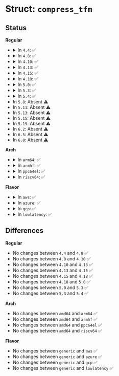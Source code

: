# Struct: <code>compress_tfm</code>

## Status
<b>Regular</b>
<ul>
<li>
<details>
<summary>In <code>4.4</code>: ✅</summary>

```c
struct compress_tfm {
    int (*cot_compress)(struct crypto_tfm *, const u8 *, unsigned int, u8 *, unsigned int *);
    int (*cot_decompress)(struct crypto_tfm *, const u8 *, unsigned int, u8 *, unsigned int *);
};
```
</details>
</li>
<li>
<details>
<summary>In <code>4.8</code>: ✅</summary>

```c
struct compress_tfm {
    int (*cot_compress)(struct crypto_tfm *, const u8 *, unsigned int, u8 *, unsigned int *);
    int (*cot_decompress)(struct crypto_tfm *, const u8 *, unsigned int, u8 *, unsigned int *);
};
```
</details>
</li>
<li>
<details>
<summary>In <code>4.10</code>: ✅</summary>

```c
struct compress_tfm {
    int (*cot_compress)(struct crypto_tfm *, const u8 *, unsigned int, u8 *, unsigned int *);
    int (*cot_decompress)(struct crypto_tfm *, const u8 *, unsigned int, u8 *, unsigned int *);
};
```
</details>
</li>
<li>
<details>
<summary>In <code>4.13</code>: ✅</summary>

```c
struct compress_tfm {
    int (*cot_compress)(struct crypto_tfm *, const u8 *, unsigned int, u8 *, unsigned int *);
    int (*cot_decompress)(struct crypto_tfm *, const u8 *, unsigned int, u8 *, unsigned int *);
};
```
</details>
</li>
<li>
<details>
<summary>In <code>4.15</code>: ✅</summary>

```c
struct compress_tfm {
    int (*cot_compress)(struct crypto_tfm *, const u8 *, unsigned int, u8 *, unsigned int *);
    int (*cot_decompress)(struct crypto_tfm *, const u8 *, unsigned int, u8 *, unsigned int *);
};
```
</details>
</li>
<li>
<details>
<summary>In <code>4.18</code>: ✅</summary>

```c
struct compress_tfm {
    int (*cot_compress)(struct crypto_tfm *, const u8 *, unsigned int, u8 *, unsigned int *);
    int (*cot_decompress)(struct crypto_tfm *, const u8 *, unsigned int, u8 *, unsigned int *);
};
```
</details>
</li>
<li>
<details>
<summary>In <code>5.0</code>: ✅</summary>

```c
struct compress_tfm {
    int (*cot_compress)(struct crypto_tfm *, const u8 *, unsigned int, u8 *, unsigned int *);
    int (*cot_decompress)(struct crypto_tfm *, const u8 *, unsigned int, u8 *, unsigned int *);
};
```
</details>
</li>
<li>
<details>
<summary>In <code>5.3</code>: ✅</summary>

```c
struct compress_tfm {
    int (*cot_compress)(struct crypto_tfm *, const u8 *, unsigned int, u8 *, unsigned int *);
    int (*cot_decompress)(struct crypto_tfm *, const u8 *, unsigned int, u8 *, unsigned int *);
};
```
</details>
</li>
<li>
<details>
<summary>In <code>5.4</code>: ✅</summary>

```c
struct compress_tfm {
    int (*cot_compress)(struct crypto_tfm *, const u8 *, unsigned int, u8 *, unsigned int *);
    int (*cot_decompress)(struct crypto_tfm *, const u8 *, unsigned int, u8 *, unsigned int *);
};
```
</details>
</li>
<li>
In <code>5.8</code>: Absent ⚠️
</li>
<li>
In <code>5.11</code>: Absent ⚠️
</li>
<li>
In <code>5.13</code>: Absent ⚠️
</li>
<li>
In <code>5.15</code>: Absent ⚠️
</li>
<li>
In <code>5.19</code>: Absent ⚠️
</li>
<li>
In <code>6.2</code>: Absent ⚠️
</li>
<li>
In <code>6.5</code>: Absent ⚠️
</li>
<li>
In <code>6.8</code>: Absent ⚠️
</li>
</ul>
<b>Arch</b>
<ul>
<li>
<details>
<summary>In <code>arm64</code>: ✅</summary>

```c
struct compress_tfm {
    int (*cot_compress)(struct crypto_tfm *, const u8 *, unsigned int, u8 *, unsigned int *);
    int (*cot_decompress)(struct crypto_tfm *, const u8 *, unsigned int, u8 *, unsigned int *);
};
```
</details>
</li>
<li>
<details>
<summary>In <code>armhf</code>: ✅</summary>

```c
struct compress_tfm {
    int (*cot_compress)(struct crypto_tfm *, const u8 *, unsigned int, u8 *, unsigned int *);
    int (*cot_decompress)(struct crypto_tfm *, const u8 *, unsigned int, u8 *, unsigned int *);
};
```
</details>
</li>
<li>
<details>
<summary>In <code>ppc64el</code>: ✅</summary>

```c
struct compress_tfm {
    int (*cot_compress)(struct crypto_tfm *, const u8 *, unsigned int, u8 *, unsigned int *);
    int (*cot_decompress)(struct crypto_tfm *, const u8 *, unsigned int, u8 *, unsigned int *);
};
```
</details>
</li>
<li>
<details>
<summary>In <code>riscv64</code>: ✅</summary>

```c
struct compress_tfm {
    int (*cot_compress)(struct crypto_tfm *, const u8 *, unsigned int, u8 *, unsigned int *);
    int (*cot_decompress)(struct crypto_tfm *, const u8 *, unsigned int, u8 *, unsigned int *);
};
```
</details>
</li>
</ul>
<b>Flavor</b>
<ul>
<li>
<details>
<summary>In <code>aws</code>: ✅</summary>

```c
struct compress_tfm {
    int (*cot_compress)(struct crypto_tfm *, const u8 *, unsigned int, u8 *, unsigned int *);
    int (*cot_decompress)(struct crypto_tfm *, const u8 *, unsigned int, u8 *, unsigned int *);
};
```
</details>
</li>
<li>
<details>
<summary>In <code>azure</code>: ✅</summary>

```c
struct compress_tfm {
    int (*cot_compress)(struct crypto_tfm *, const u8 *, unsigned int, u8 *, unsigned int *);
    int (*cot_decompress)(struct crypto_tfm *, const u8 *, unsigned int, u8 *, unsigned int *);
};
```
</details>
</li>
<li>
<details>
<summary>In <code>gcp</code>: ✅</summary>

```c
struct compress_tfm {
    int (*cot_compress)(struct crypto_tfm *, const u8 *, unsigned int, u8 *, unsigned int *);
    int (*cot_decompress)(struct crypto_tfm *, const u8 *, unsigned int, u8 *, unsigned int *);
};
```
</details>
</li>
<li>
<details>
<summary>In <code>lowlatency</code>: ✅</summary>

```c
struct compress_tfm {
    int (*cot_compress)(struct crypto_tfm *, const u8 *, unsigned int, u8 *, unsigned int *);
    int (*cot_decompress)(struct crypto_tfm *, const u8 *, unsigned int, u8 *, unsigned int *);
};
```
</details>
</li>
</ul>

## Differences
<b>Regular</b>
<ul>
<li>
No changes between <code>4.4</code> and <code>4.8</code> ✅
</li>
<li>
No changes between <code>4.8</code> and <code>4.10</code> ✅
</li>
<li>
No changes between <code>4.10</code> and <code>4.13</code> ✅
</li>
<li>
No changes between <code>4.13</code> and <code>4.15</code> ✅
</li>
<li>
No changes between <code>4.15</code> and <code>4.18</code> ✅
</li>
<li>
No changes between <code>4.18</code> and <code>5.0</code> ✅
</li>
<li>
No changes between <code>5.0</code> and <code>5.3</code> ✅
</li>
<li>
No changes between <code>5.3</code> and <code>5.4</code> ✅
</li>
</ul>
<b>Arch</b>
<ul>
<li>
No changes between <code>amd64</code> and <code>arm64</code> ✅
</li>
<li>
No changes between <code>amd64</code> and <code>armhf</code> ✅
</li>
<li>
No changes between <code>amd64</code> and <code>ppc64el</code> ✅
</li>
<li>
No changes between <code>amd64</code> and <code>riscv64</code> ✅
</li>
</ul>
<b>Flavor</b>
<ul>
<li>
No changes between <code>generic</code> and <code>aws</code> ✅
</li>
<li>
No changes between <code>generic</code> and <code>azure</code> ✅
</li>
<li>
No changes between <code>generic</code> and <code>gcp</code> ✅
</li>
<li>
No changes between <code>generic</code> and <code>lowlatency</code> ✅
</li>
</ul>
